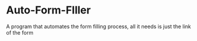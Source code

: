 # Auto-Form-FIller
A program that automates the form filling process, all it needs is just the link of the form
